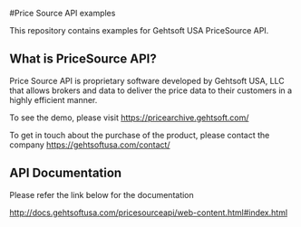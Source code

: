 #Price Source API examples

This repository contains examples for Gehtsoft USA PriceSource API. 

## What is PriceSource API?

Price Source API is proprietary software developed by Gehtsoft USA, LLC that allows brokers and data to deliver the price data to their customers in a highly efficient manner. 

To see the demo, please visit
https://pricearchive.gehtsoft.com/

To get in touch about the purchase of the product, please contact the company 
https://gehtsoftusa.com/contact/

## API Documentation

Please refer the link below for the documentation

http://docs.gehtsoftusa.com/pricesourceapi/web-content.html#index.html
